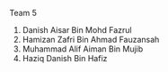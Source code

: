 Team 5 

1) Danish Aisar Bin Mohd Fazrul
2) Hamizan Zafri Bin Ahmad Fauzansah
3) Muhammad Alif Aiman Bin Mujib
4) Haziq Danish Bin Hafiz